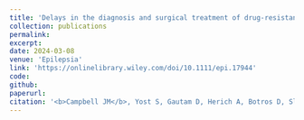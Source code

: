 ```yaml
---
title: 'Delays in the diagnosis and surgical treatment of drug-resistant epilepsy: A cohort study'
collection: publications
permalink:
excerpt:
date: 2024-03-08
venue: 'Epilepsia'
link: 'https://onlinelibrary.wiley.com/doi/10.1111/epi.17944'
code:
github:
paperurl:
citation: '<b>Campbell JM</b>, Yost S, Gautam D, Herich A, Botros D, Slaughter M, Chodakiewitz M, Arain A, Peters A, Richards S, Newman B, Johnson B, Rahimpour S, Shofty B. <i>Epilepsia.</i> 2024.'
---
```

